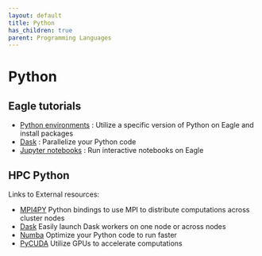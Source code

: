 ```yaml
---
layout: default
title: Python
has_children: true
parent: Programming Languages
---
```


# Python

## Eagle tutorials
* [Python environments](../../../Environment/Customization/conda.md) : Utilize a specific version of Python on Eagle and install packages
* [Dask](dask.md) : Parallelize your Python code
* [Jupyter notebooks](../../Jupyter/index.md) : Run interactive notebooks on Eagle

## HPC Python
Links to External resources:

* [MPI4PY](https://mpi4py.readthedocs.io/en/stable/) Python bindings to use MPI to distribute computations across cluster nodes
* [Dask](https://docs.dask.org/en/latest/) Easily launch Dask workers on one node or across nodes
* [Numba](https://numba.pydata.org/numba-doc/latest/index.html) Optimize your Python code to run faster
* [PyCUDA](https://documen.tician.de/pycuda/) Utilize GPUs to accelerate computations

